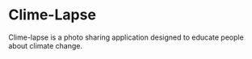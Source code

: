 Clime-Lapse
===========

Clime-lapse is a photo sharing application designed to educate people about climate change.
